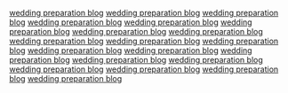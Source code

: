 <a href="https://images.google.hu/url?q=https://lakeviewgarden.in/">wedding preparation blog</a>
<a href="https://images.google.at/url?q=https://lakeviewgarden.in">wedding preparation blog</a>
<a href="https://images.google.ba/url?q=https://lakeviewgarden.in">wedding preparation blog</a>
<a href="https://maps.google.com.ph/url?q=https://lakeviewgarden.in/">wedding preparation blog</a>
<a href="https://images.google.is/url?q=https://lakeviewgarden.in">wedding preparation blog</a>
<a href="https://maps.google.is/url?q=https://lakeviewgarden.in">wedding preparation blog</a>
<a href="https://images.google.com.lb/url?q=https://lakeviewgarden.in">wedding preparation blog</a>
<a href="https://maps.google.ch/url?q=https://lakeviewgarden.in">wedding preparation blog</a>
<a href="https://images.google.ch/url?q=https://lakeviewgarden.in/">wedding preparation blog</a>
<a href="https://maps.google.ch/url?q=https://lakeviewgarden.in/">wedding preparation blog</a>
<a href="https://images.google.com.gt/url?q=https://lakeviewgarden.in">wedding preparation blog</a>
<a href="https://maps.google.com.gt/url?q=https://lakeviewgarden.in">wedding preparation blog</a>
<a href="https://maps.google.dz/url?q=https://lakeviewgarden.in">wedding preparation blog</a>
<a href="https://images.google.ch/url?q=https://lakeviewgarden.in">wedding preparation blog</a>
<a href="https://maps.google.ch/url?q=https://lakeviewgarden.in">wedding preparation blog</a>
<a href="https://images.google.gr/url?q=https://lakeviewgarden.in/">wedding preparation blog</a>
<a href="https://maps.google.ch/url?q=https://lakeviewgarden.in/">wedding preparation blog</a>
<a href="https://maps.google.ie/url?q=https://lakeviewgarden.in/">wedding preparation blog</a>
<a href="https://images.google.cz/url?q=https://lakeviewgarden.in/">wedding preparation blog</a>
<a href="https://maps.google.cz/url?q=https://lakeviewgarden.in/">wedding preparation blog</a>
